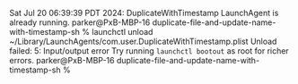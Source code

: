 Sat Jul 20 06:39:39 PDT 2024: DuplicateWithTimestamp LaunchAgent is already running.
parker@PxB-MBP-16 duplicate-file-and-update-name-with-timestamp-sh %  launchctl unload ~/Library/LaunchAgents/com.user.DuplicateWithTimestamp.plist
Unload failed: 5: Input/output error
Try running `launchctl bootout` as root for richer errors.
parker@PxB-MBP-16 duplicate-file-and-update-name-with-timestamp-sh % 

